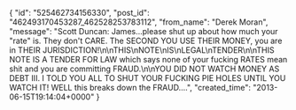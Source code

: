  {
   "id": "525462734156330",
   "post_id": "462493170453287_462528253783112",
   "from_name": "Derek Moran",
   "message": "Scott Duncan: James...please shut up about how much your \"rate\" is. They don't CARE. The SECOND YOU USE THEIR MONEY, you are in THEIR JURISDICTION!\n\nTHIS\nNOTE\nIS\nLEGAL\nTENDER\n\nTHIS NOTE IS A TENDER FOR LAW which says none of your fucking RATES mean shit and you are committing FRAUD.\n\nYOU DID NOT WATCH MONEY AS DEBT III. I TOLD YOU ALL TO SHUT YOUR FUCKING PIE HOLES UNTIL YOU WATCH IT! WELL this breaks down the FRAUD....",
   "created_time": "2013-06-15T19:14:04+0000"
 }
